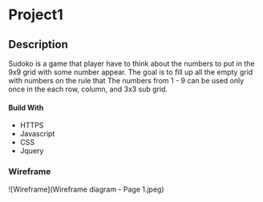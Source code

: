 # Project1


## Description
Sudoko is a game that player have to think about the numbers to put in the 9x9 grid with some number appear. 
The goal is to fill up all the empty grid with numbers on the rule that The numbers from 1 - 9 can be used only once in the each row, column, and 3x3 sub grid.


#### Build With
- HTTPS
- Javascript
- CSS
- Jquery


### Wireframe
![Wireframe](Wireframe diagram - Page 1.jpeg)